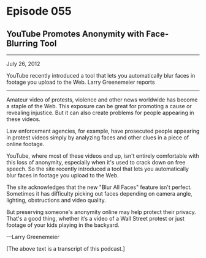 # Episode 055

## YouTube Promotes Anonymity with Face-Blurring Tool

---

July 26, 2012

YouTube recently introduced a tool that lets you automatically blur faces in footage you upload to the Web. Larry Greenemeier reports

---

Amateur video of protests, violence and other news worldwide has become a staple of the Web. This exposure can be great for promoting a cause or revealing injustice. But it can also create problems for people appearing in these videos.

Law enforcement agencies, for example, have prosecuted people appearing in protest videos simply by analyzing faces and other clues in a piece of online footage.

YouTube, where most of these videos end up, isn't entirely comfortable with this loss of anonymity, especially when it's used to crack down on free speech. So the site recently introduced a tool that lets you automatically blur faces in footage you upload to the Web.

The site acknowledges that the new "Blur All Faces" feature isn't perfect. Sometimes it has difficulty picking out faces depending on camera angle, lighting, obstructions and video quality.

But preserving someone's anonymity online may help protect their privacy. That's a good thing, whether it’s a video of a Wall Street protest or just footage of your kids playing in the backyard.

—Larry Greenemeier

[The above text is a transcript of this podcast.]

